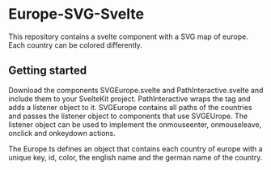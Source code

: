 # Europe-SVG-Svelte
This repository contains a svelte component with a SVG map of europe. Each country can be colored differently.

## Getting started
Download the components SVGEurope.svelte and PathInteractive.svelte and include them to your SvelteKit project. 
PathInteractive wraps the <path> tag and adds a listener object to it. SVGEurope contains all paths of the countries and 
passes the listener object to components that use SVGEUrope. The listener object can be used to implement the onmouseenter, onmouseleave, onclick and onkeydown actions.  

The Europe.ts defines an object that contains each country of europe with a unique key, id, color, the english name and the german name of the country. 

